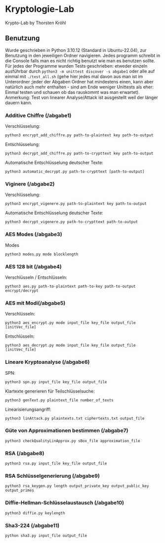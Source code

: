 # Kryptologie-Lab
Krypto-Lab by Thorsten Kröhl

## Benutzung
Wurde geschrieben in Python 3.10.12 (Standard in Ubuntu-22.04), zur Benutzung in den jeweiligen Ordner navigieren.
Jedes programm schreibt in die Console falls man es nicht richtig benutzt wie man es benutzen sollte.
Für jedes der Programme wurden Tests geschrieben:
etweder einzeln ausführbar durch `python3 -m unittest discover -s abgabe1`
oder alle auf einmal mit `./test_all.sh` (gehe hier jedes mal davon aus man ist im Unterordner
;jeder der Abgaben Ordner hat mindestens einen, kann aber natürlich auch mehr enthalten - sind am Ende weniger Unittests als eher: Einmal testen und schauen ob das rauskommt was man erwartet).
Anmerkung: Test von linearer Analyse/Attack ist ausgestellt weil der länger dauern kann.


### Additive Chiffre (/abgabe1)

Verschlüsselung:

`python3 encrypt_add_chiffre.py path-to-plaintext key path-to-output`

Entschlüsselung:

`python3 decrypt_add_chiffre.py path-to-crypttext key path-to-output`

Automatische Entschlüsselung deutscher Texte:

`python3 automatic_decrypt.py path-to-crypttext [path-to-output]`

### Viginere (/abgabe2)

Verschlüsselung:

`python3 encrypt_vigenere.py path-to-plaintext key path-to-output`

Automatische Entschlüsselung deutscher Texte:

`python3 decrypt_vigenere.py path-to-crypttext path-to-output`

### AES Modes (/abgabe3)

Modes

`python3 modes.py mode blocklength`

### AES 128 bit (/abgabe4)

Verschlüsseln / Entschlüsseln:

`python3 aes.py path-to-plaintext path-to-key path-to-output encrypt/decrypt`

### AES mit Modi(/abgabe5)

Verschlüsseln:

`python3 aes_encrypt.py mode input_file key_file output_file [initVec_file]`

Entschlüsseln:

`python3 aes_decrypt.py mode input_file key_file output_file [initVec_file]`

### Lineare Kryptoanalyse (/abgabe6)

SPN:

`python3 spn.py input_file key_file output_file`

Klartexte generieren für Teilschlüsselsuche:

`python3 genText.py plaintext_file number_of_texts`

Linearisierungsangriff:

`python3 linAttack.py plaintexts.txt ciphertexts.txt output_file`

### Güte von Approximationen bestimmen (/abgabe7)

`python3 checkQualityLinApprox.py sBox_file approximation_file`

### RSA (/abgabe8)

`python3 rsa.py input_file key_file output_file`

### RSA Schlüsselgenerierung (/abgabe9)

`python3 rsa_keygen.py length output_private_key output_public_key output_primes`

### Diffie-Hellman-Schlüsselaustausch (/abgabe10)

`python3 diffie.py keylength`

### Sha3-224 (/abgabe11)

`python sha3.py input_file output_file`
